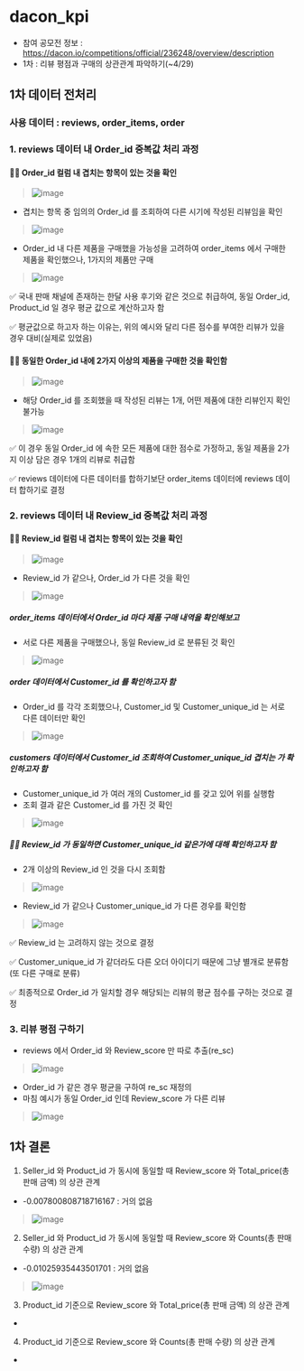 # dacon_kpi
- 참여 공모전 정보 : https://dacon.io/competitions/official/236248/overview/description
- 1차 : 리뷰 평점과 구매의 상관관계 파악하기(~4/29)


## 1차 데이터 전처리

### 사용 데이터 : reviews, order_items, order

### 1. reviews 데이터 내 Order_id 중복값 처리 과정
#### 🤷‍♀️ Order_id 컬럼 내 겹치는 항목이 있는 것을 확인
> ![image](https://github.com/byunsoohyun/dacon_kpi/assets/167173701/7395e242-15f3-44ea-ad58-05591ec8f0fa)
- 겹치는 항목 중 임의의 Order_id 를 조회하여 다른 시기에 작성된 리뷰임을 확인
> ![image](https://github.com/byunsoohyun/dacon_kpi/assets/167173701/eb58a4c9-3780-4fb3-8f4f-285394c2fe2b)
- Order_id 내 다른 제품을 구매했을 가능성을 고려하여 order_items 에서 구매한 제품을 확인했으나, 1가지의 제품만 구매
> ![image](https://github.com/byunsoohyun/dacon_kpi/assets/167173701/66362bc1-46d1-412b-a52d-d47bdef87c8b)

✅ 국내 판매 채널에 존재하는 한달 사용 후기와 같은 것으로 취급하여, 동일 Order_id, Product_id 일 경우 평균 값으로 계산하고자 함

✅ 평균값으로 하고자 하는 이유는, 위의 예시와 달리 다른 점수를 부여한 리뷰가 있을 경우 대비(실제로 있었음)

#### 🤷‍♀️ 동일한 Order_id 내에 2가지 이상의 제품을 구매한 것을 확인함
> ![image](https://github.com/byunsoohyun/dacon_kpi/assets/167173701/2e23168d-147c-4b89-b38e-a0872d2c80db)
- 해당 Order_id 를 조회했을 때 작성된 리뷰는 1개, 어떤 제품에 대한 리뷰인지 확인 불가능
> ![image](https://github.com/byunsoohyun/dacon_kpi/assets/167173701/414f31a2-2fa2-4414-becf-dc2c53a63358)

✅ 이 경우 동일 Order_id 에 속한 모든 제품에 대한 점수로 가정하고, 동일 제품을 2가지 이상 담은 경우 1개의 리뷰로 취급함

✅ reviews 데이터에 다른 데이터를 합하기보단 order_items 데이터에 reviews 데이터 합하기로 결정

### 2. reviews 데이터 내 Review_id 중복값 처리 과정
#### 🤷‍♀️ Review_id 컬럼 내 겹치는 항목이 있는 것을 확인
> ![image](https://github.com/byunsoohyun/dacon_kpi/assets/167173701/fa8e90bd-6049-4008-bfdc-889461640a02)
- Review_id 가 같으나, Order_id 가 다른 것을 확인
> ![image](https://github.com/byunsoohyun/dacon_kpi/assets/167173701/a961dd70-4545-4fcc-b83a-7bf245c485c8)

##### order_items 데이터에서 Order_id 마다 제품 구매 내역을 확인해보고
- 서로 다른 제품을 구매했으나, 동일 Review_id 로 분류된 것 확인
> ![image](https://github.com/byunsoohyun/dacon_kpi/assets/167173701/f4d36157-55be-4f95-ab94-217fc614aecd)

##### order 데이터에서 Customer_id 를 확인하고자 함
- Order_id 를 각각 조회했으나, Customer_id 및 Customer_unique_id 는 서로 다른 데이터만 확인
> ![image](https://github.com/byunsoohyun/dacon_kpi/assets/167173701/f0e910af-e197-47a1-bfe0-5d0a9cde0065)

##### customers 데이터에서 Customer_id 조회하여 Customer_unique_id 겹치는 가 확인하고자 함
- Customer_unique_id 가 여러 개의 Customer_id 를 갖고 있어 위를 실행함
- 조회 결과 같은 Customer_id 를 가진 것 확인
> ![image](https://github.com/byunsoohyun/dacon_kpi/assets/167173701/e1a356ea-c2ad-4d71-a4da-bde0e3b62aad)

##### 🤷‍♀️ Review_id 가 동일하면 Customer_unique_id 같은가에 대해 확인하고자 함
- 2개 이상의 Review_id 인 것을 다시 조회함
> ![image](https://github.com/byunsoohyun/dacon_kpi/assets/167173701/79de9048-fa6f-4513-af88-414ec73816db)
- Review_id 가 같으나 Customer_unique_id 가 다른 경우를 확인함
> ![image](https://github.com/byunsoohyun/dacon_kpi/assets/167173701/0682693a-ab10-4420-ac6d-0c1adbedd7ea)

✅ Review_id 는 고려하지 않는 것으로 결정

✅ Customer_unique_id 가 같더라도 다른 오더 아이디기 때문에 그냥 별개로 분류함(또 다른 구매로 분류)

✅ 최종적으로 Order_id 가 일치할 경우 해당되는 리뷰의 평균 점수를 구하는 것으로 결정

### 3. 리뷰 평점 구하기
- reviews 에서 Order_id 와 Review_score 만 따로 추출(re_sc)
> ![image](https://github.com/byunsoohyun/dacon_kpi/assets/167173701/73f6672a-1e65-42e3-9401-1150e3ccb990)
- Order_id 가 같은 경우 평균을 구하여 re_sc 재정의
- 마침 예시가 동일 Order_id 인데 Review_score 가 다른 리뷰
> ![image](https://github.com/byunsoohyun/dacon_kpi/assets/167173701/7d735389-c044-4383-94ff-334621b3a0f4)



## 1차 결론

1. Seller_id 와 Product_id 가 동시에 동일할 때 Review_score 와 Total_price(총 판매 금액) 의 상관 관계
- -0.007800808718716167 : 거의 없음
>![image](https://github.com/byunsoohyun/dacon_kpi/assets/167173701/05d0a5cc-7607-46d7-831e-2832a725e5eb)
2. Seller_id 와 Product_id 가 동시에 동일할 때 Review_score 와 Counts(총 판매 수량) 의 상관 관계
- -0.01025935443501701 : 거의 없음
>![image](https://github.com/byunsoohyun/dacon_kpi/assets/167173701/4289ea4b-4277-4061-8935-3d5711141568)
3. Product_id 기준으로 Review_score 와 Total_price(총 판매 금액) 의 상관 관계
-
>
4. Product_id 기준으로 Review_score 와 Counts(총 판매 수량) 의 상관 관계
-
>


